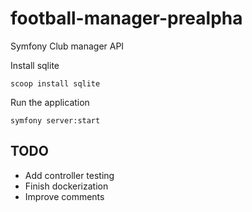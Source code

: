 # football-manager-prealpha

Symfony Club manager API

Install sqlite

```
scoop install sqlite   
```

Run the application

```
symfony server:start
```

## TODO

- Add controller testing
- Finish dockerization
- Improve comments
